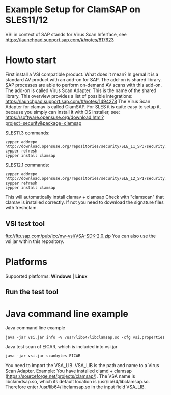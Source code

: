 # Example Setup for ClamSAP on SLES11/12

VSI in context of SAP stands for Virus Scan Inferface, see https://launchpad.support.sap.com/#/notes/817623 

# Howto start
First install a VSI compatible product. What does it mean? In gernal it is a standard AV product with an add-on for SAP. The add-on is shared library. SAP processes are able to perform on-demand AV scans with this add-on. The add-on is called Virus Scan Adapter. This is the name of the shared library. This overview provides a list of possible integrations: https://launchpad.support.sap.com/#/notes/1494278
The Virus Scan Adapter for clamav is called ClamSAP. For SLES it is quite easy to setup it, because you simply can install it with OS installer, see:
https://software.opensuse.org/download.html?project=security&package=clamsap

SLES11.3 commands:
```
zypper addrepo http://download.opensuse.org/repositories/security/SLE_11_SP3/security.repo
zypper refresh
zypper install clamsap
```
SLES12.1 commands:
```
zypper addrepo http://download.opensuse.org/repositories/security/SLE_12_SP1/security.repo
zypper refresh
zypper install clamsap
```
This will automatically install clamav + clamsap
Check with "clamscan" that clamav is installed correctly. If not you need to download the signature files with freshclam.

## VSI test tool
ftp://ftp.sap.com/pub/icc/nw-vsi/VSA-SDK-2.0.zip
You can also use the vsi.jar within this repository.

# Platforms
Supported platforms: **Windows** | **Linux** 

## Run the test tool
# Java command line example
Java command line example
```
java -jar vsi.jar info -V /usr/lib64/libclamsap.so -cfg vsi.properties
```
Java test scan of EICAR, which is included into vsi.jar
```
java -jar vsi.jar scanbytes EICAR
```

You need to import the VSA_LIB. VSA_LIB is the path and name to a Virus Scan Adapter.
Example: You have installed clamd + clamsap (https://sourceforge.net/projects/clamsap/). The VSA name is libclamdsap.so, which its default location is /usr/lib64/libclamsap.so. Therefore enter /usr/lib64/libclamsap.so in the input field VSA_LIB.




